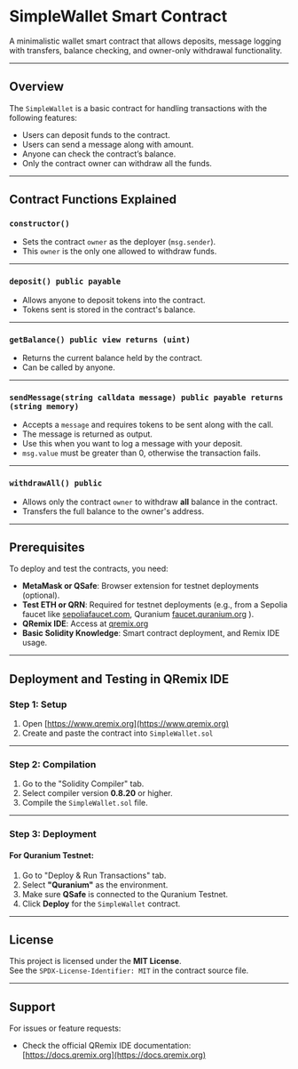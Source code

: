 #  SimpleWallet Smart Contract

A minimalistic wallet smart contract that allows deposits, message logging with transfers, balance checking, and owner-only withdrawal functionality.

---

## Overview

The `SimpleWallet` is a basic contract for handling transactions with the following features:

- Users can deposit funds to the contract.
- Users can send a message along with amount.
- Anyone can check the contract’s balance.
- Only the contract owner can withdraw all the funds.

---

## Contract Functions Explained

### `constructor()`
- Sets the contract `owner` as the deployer (`msg.sender`).
- This `owner` is the only one allowed to withdraw funds.

---

### `deposit() public payable`
- Allows anyone to deposit tokens into the contract.
- Tokens sent is stored in the contract's balance.

---

### `getBalance() public view returns (uint)`
- Returns the current balance held by the contract.
- Can be called by anyone.

---

###  `sendMessage(string calldata message) public payable returns (string memory)`
- Accepts a `message` and requires tokens to be sent along with the call.
- The message is returned as output.
- Use this when you want to log a message with your deposit.
- `msg.value` must be greater than 0, otherwise the transaction fails.

---

###  `withdrawAll() public`
- Allows only the contract `owner` to withdraw **all** balance in the contract.
- Transfers the full balance to the owner's address.

---

##  Prerequisites

To deploy and test the contracts, you need:

- **MetaMask or QSafe**: Browser extension for testnet deployments (optional).
- **Test ETH or QRN**: Required for testnet deployments (e.g., from a Sepolia faucet like [sepoliafaucet.com](https://sepoliafaucet.com/), Quranium [faucet.quranium.org](https://faucet.quranium.org/) ).
- **QRemix IDE**: Access at [qremix.org](https://www.qremix.org/)
- **Basic Solidity Knowledge**: Smart contract deployment, and Remix IDE usage.

---

##  Deployment and Testing in QRemix IDE

### Step 1: Setup

1. Open [https://www.qremix.org](https://www.qremix.org)
2. Create and paste the contract into `SimpleWallet.sol`

---

### Step 2: Compilation

1. Go to the "Solidity Compiler" tab.
2. Select compiler version **0.8.20** or higher.
3. Compile the `SimpleWallet.sol` file.

---

### Step 3: Deployment

#### For Quranium Testnet:

1. Go to "Deploy & Run Transactions" tab.
2. Select **"Quranium"** as the environment.
3. Make sure **QSafe** is connected to the Quranium Testnet.
4. Click **Deploy** for the `SimpleWallet` contract.

---

##  License

This project is licensed under the **MIT License**.  
See the `SPDX-License-Identifier: MIT` in the contract source file.

---

##  Support

For issues or feature requests:

- Check the official QRemix IDE documentation:  
  [https://docs.qremix.org](https://docs.qremix.org)
